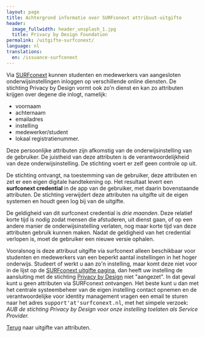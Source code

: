 ```yaml
---
layout: page
title: Achtergrond informatie over SURFconext attribuut-uitgifte
header:
  image_fullwidth: header_unsplash_1.jpg
  title: Privacy by Design Foundation
permalink: /uitgifte-surfconext/
language: nl
translations:
  en: /issuance-surfconext
---
```


Via [SURFconext](https://www.surfconext.nl) kunnen studenten en
medewerkers van aangesloten onderwijsinstellingen inloggen op
verschillende online diensten. De stichting Privacy by Design vormt
ook zo'n dienst en kan zo attributen krijgen over degene die inlogt,
namelijk:

 * voornaam
 * achternaam
 * emailadres
 * instelling
 * medewerker/student
 * lokaal registratienummer.

Deze persoonlijke attributen zijn afkomstig van de onderwijsinstelling
van de gebruiker. De juistheid van deze attributen is de
verantwoordelijkheid van deze onderwijsinstelling. De stichting voert
er zelf geen controle op uit.

De stichting ontvangt, na toestemming van de gebruiker, deze
attributen en zet er een eigen digitale handtekening op. Het resultaat
levert een **surfconext credential** in de app van de gebruiker, met
daarin bovenstaande attributen. De stichting verwijdert deze
attributen na uitgifte uit de eigen systemen en houdt geen log bij van
de uitgifte.

De geldigheid van dit surfconext credential is *drie maanden*. Deze
relatief korte tijd is nodig zodat mensen die afstuderen, uit dienst
gaan, of op een andere manier de onderwijsinstelling verlaten, nog
maar korte tijd van deze attributen gebruik kunnen maken. Nadat de
geldigheid van het credential verlopen is, moet de gebruiker een
nieuwe versie ophalen.

Vooralsnog is deze attribuut uitgifte via surfconext alleen
beschikbaar voor studenten en medewerkers van een beperkt aantal
instellingen in het hoger onderwijs.  Studeert of werkt u aan zo'n
instelling, maar komt deze niet voor in de lijst op de <a
href="https://privacybydesign.foundation/uitgifte/surfnet?action=login">SURFconext
uitgifte pagina</a>, dan heeft uw instelling de aansluiting met de
stichting <a href="https://privacybydesign.foundation/">Privacy by
Design</a> niet "aangezet". In dat geval kunt u geen attributen via
SURFconext ontvangen. Het beste kunt u dan met het centrale
systeembeheer van de eigen instelling contact opnemen en de
verantwoordelijke voor identity management vragen een email te sturen
naar het adres <tt>support'at'surfconext.nl</tt>, met het simpele
verzoek: <em>AUB de stichting Privacy by Design voor onze instelling
toelaten als Service Provider.</em>

[Terug](/uitgifte) naar uitgifte van attributen.
